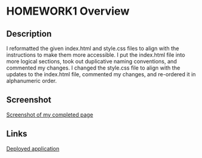 # HOMEWORK1 Overview

## Description

I reformatted the given index.html and style.css files to align with the instructions to make them more accessible.  I put the index.html file into more logical sections, took out duplicative naming conventions, and commented my changes.  I changed the style.css file to align with the updates to the index.html file, commented my changes, and re-ordered it in alphanumeric order.

## Screenshot

[Screenshot of my completed page](./Assets/hw1_screenshot.jpg)

## Links

[Deployed application](https://samrapow.github.io/homework1-html-css-git-code-refactor/Develop/index.html)